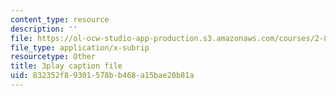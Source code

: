 ```yaml
---
content_type: resource
description: ''
file: https://ol-ocw-studio-app-production.s3.amazonaws.com/courses/2-830j-control-of-manufacturing-processes-sma-6303-spring-2008/832352f89301578bb468a15bae20b81a_R4lUaI7VsK4.vtt
file_type: application/x-subrip
resourcetype: Other
title: 3play caption file
uid: 832352f8-9301-578b-b468-a15bae20b81a
---
```

